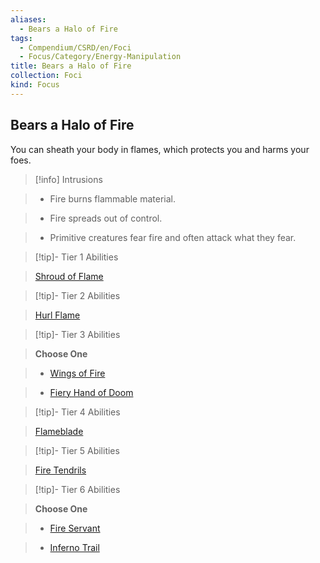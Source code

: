 ```yaml
---
aliases:
  - Bears a Halo of Fire
tags:
  - Compendium/CSRD/en/Foci
  - Focus/Category/Energy-Manipulation
title: Bears a Halo of Fire
collection: Foci
kind: Focus
---
```

## Bears a Halo of Fire    
You can sheath your body in flames, which protects you and harms your foes.    
  
>[!info] Intrusions    
>- Fire burns flammable material.    
>- Fire spreads out of control.    
>- Primitive creatures fear fire and often attack what they fear.    
  
  
>[!tip]- Tier 1 Abilities    
> [Shroud of Flame](Shroud-of-Flame.md)    
  
  
>[!tip]- Tier 2 Abilities    
> [Hurl Flame](Hurl-Flame.md)    
  
  
>[!tip]- Tier 3 Abilities    
> **Choose One**    
>- [Wings of Fire](Wings-of-Fire.md)    
>- [Fiery Hand of Doom](Fiery-Hand-of-Doom.md)    
  
  
>[!tip]- Tier 4 Abilities    
> [Flameblade](Flameblade.md)    
  
  
>[!tip]- Tier 5 Abilities    
> [Fire Tendrils](Fire-Tendrils.md)    
  
  
>[!tip]- Tier 6 Abilities    
> **Choose One**    
>- [Fire Servant](Fire-Servant.md)    
>- [Inferno Trail](Inferno-Trail.md)